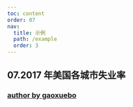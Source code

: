 ```yaml
---
toc: content
order: 07
nav:
  title: 示例
  path: /example
  order: 3
---
```


## 07.2017 年美国各城市失业率

### [author by gaoxuebo](https://github.com/gaoxuebo)

<code src= './countyUnemployment/index.tsx'>
